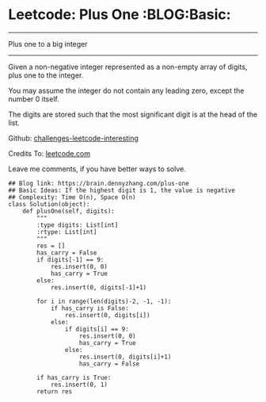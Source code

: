 # Leetcode: Plus One     :BLOG:Basic:


---

Plus one to a big integer  

---

Given a non-negative integer represented as a non-empty array of digits, plus one to the integer.  

You may assume the integer do not contain any leading zero, except the number 0 itself.  

The digits are stored such that the most significant digit is at the head of the list.  

Github: [challenges-leetcode-interesting](https://github.com/DennyZhang/challenges-leetcode-interesting/tree/master/plus-one)  

Credits To: [leetcode.com](https://leetcode.com/problems/plus-one/description/)  

Leave me comments, if you have better ways to solve.  

    ## Blog link: https://brain.dennyzhang.com/plus-one
    ## Basic Ideas: If the highest digit is 1, the value is negative
    ## Complexity: Time O(n), Space O(n)
    class Solution(object):
        def plusOne(self, digits):
            """
            :type digits: List[int]
            :rtype: List[int]
            """
            res = []
            has_carry = False
            if digits[-1] == 9:
                res.insert(0, 0)
                has_carry = True
            else:
                res.insert(0, digits[-1]+1)
    
            for i in range(len(digits)-2, -1, -1):
                if has_carry is False:
                    res.insert(0, digits[i])
                else:
                    if digits[i] == 9:
                        res.insert(0, 0)
                        has_carry = True
                    else:
                        res.insert(0, digits[i]+1)
                        has_carry = False
    
            if has_carry is True:
                res.insert(0, 1)
            return res